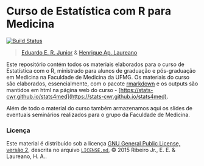 # Curso de Estatística com R para Medicina #

[![Build Status](https://travis-ci.org/stats-cwr/stats4med.svg)](https://travis-ci.org/stats-cwr/stats4med)

> [Eduardo E. R. Junior] & [Henrique Ap. Laureano]

Este repositório contém todos os materiais elaborados para o curso de
Estatística com o R, ministrado para alunos de graduação e pós-graduação
em Medicina na Faculdade de Medicina da UFMG. Os materiais do curso são
elaborados, essencialmente, com o pacote [rmarkdown] e os outputs são
mantidos em html na página web do curso -
[https://stats-cwr.github.io/stats4med](https://stats-cwr.github.io/stats4med).

Além de todo o material do curso também armazenamos aqui os slides de
eventuais seminários realizados para o grupo da Faculdade de Medicina.

### Licença ###

Este material é distribuído sob a licença
[GNU General Public License, versão 2], descrita no arquivo
[`LICENSE.md`], © 2015 Ribeiro Jr., E. E. \& Laureano, H. A..

<!--------------------------------------------- -->
[Eduardo E. R. Junior]: https://jreduardo.github.io/
[Henrique Ap. Laureano]: http://lattes.cnpq.br/2224901552085090
[rmarkdown]: http://rmarkdown.rstudio.com/
[GNU General Public License, versão 2]: http://www.gnu.org/licenses/old-licenses/gpl-2.0.html
[`LICENSE.md`]: https://github.com/stats-cwr/stats4med/blob/master/LICENSE.md
